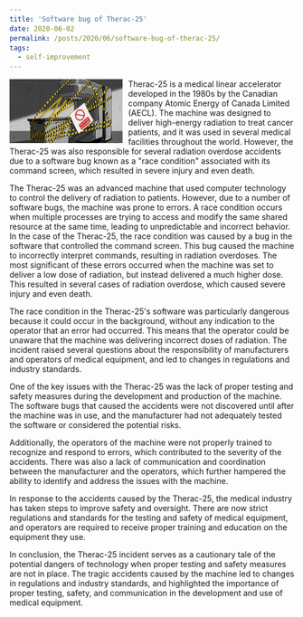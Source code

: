 ```yaml
---
title: 'Software bug of Therac-25'
date: 2020-06-02
permalink: /posts/2020/06/software-bug-of-therac-25/
tags:
  - self-improvement
---
```


<img width="200" alt="Therac-25" src="/images/posts/software-bug-of-therac-25.png" style="float: left; margin-right: 10px;" /> Therac-25 is a medical linear accelerator developed in the 1980s by the Canadian company Atomic Energy of Canada Limited (AECL). The machine was designed to deliver high-energy radiation to treat cancer patients, and it was used in several medical facilities throughout the world. However, the Therac-25 was also responsible for several radiation overdose accidents due to a software bug known as a "race condition" associated with its command screen, which resulted in severe injury and even death.

The Therac-25 was an advanced machine that used computer technology to control the delivery of radiation to patients. However, due to a number of software bugs, the machine was prone to errors. A race condition occurs when multiple processes are trying to access and modify the same shared resource at the same time, leading to unpredictable and incorrect behavior. In the case of the Therac-25, the race condition was caused by a bug in the software that controlled the command screen. This bug caused the machine to incorrectly interpret commands, resulting in radiation overdoses. The most significant of these errors occurred when the machine was set to deliver a low dose of radiation, but instead delivered a much higher dose. This resulted in several cases of radiation overdose, which caused severe injury and even death.

The race condition in the Therac-25's software was particularly dangerous because it could occur in the background, without any indication to the operator that an error had occurred. This means that the operator could be unaware that the machine was delivering incorrect doses of radiation. The incident raised several questions about the responsibility of manufacturers and operators of medical equipment, and led to changes in regulations and industry standards.

One of the key issues with the Therac-25 was the lack of proper testing and safety measures during the development and production of the machine. The software bugs that caused the accidents were not discovered until after the machine was in use, and the manufacturer had not adequately tested the software or considered the potential risks. 

Additionally, the operators of the machine were not properly trained to recognize and respond to errors, which contributed to the severity of the accidents. There was also a lack of communication and coordination between the manufacturer and the operators, which further hampered the ability to identify and address the issues with the machine.

In response to the accidents caused by the Therac-25, the medical industry has taken steps to improve safety and oversight. There are now strict regulations and standards for the testing and safety of medical equipment, and operators are required to receive proper training and education on the equipment they use.

In conclusion, the Therac-25 incident serves as a cautionary tale of the potential dangers of technology when proper testing and safety measures are not in place. The tragic accidents caused by the machine led to changes in regulations and industry standards, and highlighted the importance of proper testing, safety, and communication in the development and use of medical equipment.